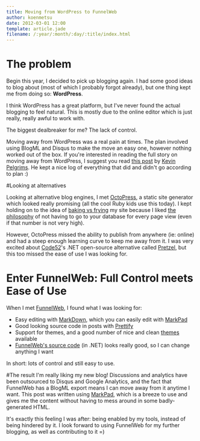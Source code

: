 ```yaml
---
title: Moving from WordPress to FunnelWeb
author: koenmetsu
date: 2012-03-01 12:00
template: article.jade
filename: /:year/:month/:day/:title/index.html
---
```


The problem
===
Begin this year, I decided to pick up blogging again. I had some good ideas to blog about (most of which I probably forgot already), but one thing kept me from doing so: <b>WordPress</b>. 

I think WordPress has a great platform, but I've never found the actual blogging to feel natural. This is mostly due to the online editor which is just really, really awful to work with. 

The biggest dealbreaker for me? The lack of control.

Moving away from WordPress was a real pain at times. The plan involved using BlogML and Disqus to make the move an easy one, however nothing worked out of the box. 
If you're interested in reading the full story on moving away from WordPress, I suggest you read [this post](http://kevinpelgrims.com/blog/2012/02/27/upgrading-my-blog-from-wordpress-to-funnelweb) by [Kevin Pelgrims](http://www.kevinpelgrims.com). He kept a nice log of everything that did and didn't go according to plan  :)

#Looking at alternatives

Looking at alternative blog engines, I met [OctoPress](http://octopress.org/), a static site generator which looked really promising (all the cool Ruby kids use this today). I kept holding on to the idea of [baking vs frying](http://www.aaronsw.com/weblog/000404) my site because I liked [the philosophy](http://inessential.com/2011/03/16/a_plea_for_baked_weblogs) of not having to go to your database for every page view (even if that number is not very high).

However, OctoPress missed the ability to publish from anywhere (ie: online) and had a steep enough learning curve to keep me away from it. I was very excited about [Code52](http://code52.org)'s .NET open-source alternative called [Pretzel](http://code52.org/pretzel.html), but this too missed the ease of use I was looking for.

# Enter FunnelWeb: Full Control meets Ease of Use

When I met [FunnelWeb](http://funnelweblog.com), I found what I was looking for:

- Easy editing with [MarkDown](http://daringfireball.net/projects/markdown/syntax#list), which you can easily edit with [MarkPad](http://code52.org/DownmarkerWPF/)
- Good looking source code in posts with [Prettify](http://code.google.com/p/google-code-prettify/)
- Support for themes, and a good number of nice and clean [themes](http://www.funnelweblog.com/theme/gallery) available
- [FunnelWeb's source code](http://hg.funnelweblog.com) (in .NET) looks really good, so I can change anything I want 

In short: lots of control and still easy to use.

#The result
I'm really liking my new blog! Discussions and analytics have been outsourced to Disqus and Google Analytics, and the fact that FunnelWeb has a BlogML export means I can move away from it anytime I want. This post was written using [MarkPad](http://code52.org/DownmarkerWPF/), which is a breeze to use and gives me the content without having to mess around in some badly-generated HTML.

It's exactly this feeling I was after: being enabled by my tools, instead of being hindered by it. I look forward to using FunnelWeb for my further blogging, as well as contributing to it =)
